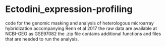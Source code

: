 # Ectodini_expression-profiling
code for the genomic masking and analysis of heterologous microarray hybridization accompanying Renn et al 2017
the raw data are available at NCBI-GEO as GSE97082
the .zip file contains additional functions and files that are needed to run the analysis.

